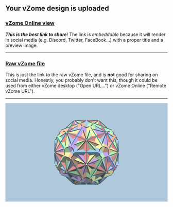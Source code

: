## Your vZome design is uploaded

### [vZome Online view][embed]

***This is the best link to share***!  The link is *embeddable* because it will render in social media (e.g. Discord, Twitter, FaceBook...) with a proper title and a preview image.

---

### [Raw vZome file][raw]

This is just the link to the raw vZome file, and is **not** good for
sharing on social media.
Honestly, you probably don't want this, though it could be used from either
vZome desktop ("Open URL...") or vZome Online ("Remote vZome URL").

---

![Image](<5-twins-6-Dodecahedra.png>)


[embed]: <https://vzome.com/app/embed.py?url=https://raw.githubusercontent.com/John-Kostick/vzome-sharing/main/2021/11/24/12-33-05-5-twins-6-Dodecahedra/5-twins-6-Dodecahedra.vZome>
[raw]: <https://raw.githubusercontent.com/John-Kostick/vzome-sharing/main/2021/11/24/12-33-05-5-twins-6-Dodecahedra/5-twins-6-Dodecahedra.vZome>
